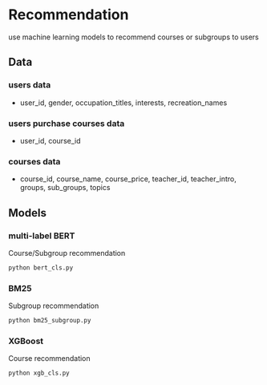 # Recommendation
use machine learning models to recommend courses or subgroups to users

## Data
### users data
- user_id, gender, occupation_titles, interests, recreation_names
### users purchase courses data
- user_id, course_id
### courses data
- course_id, course_name, course_price, teacher_id, teacher_intro, groups, sub_groups, topics

## Models
### multi-label BERT
Course/Subgroup recommendation
```python
python bert_cls.py
```
### BM25
Subgroup recommendation
```python
python bm25_subgroup.py
```

### XGBoost
Course recommendation
```python
python xgb_cls.py
```

